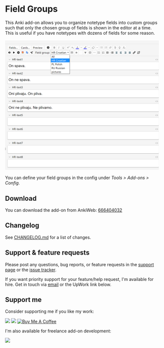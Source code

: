# Field Groups

This Anki add-on allows you to organize notetype fields into custom groups such that only the chosen group of fields is shown in the editor at a time. This is useful if you have notetypes with dozens of fields for some reason.

![screenshot](images/shot1.png)

You can define your field groups in the config under _Tools > Add-ons > Config_.

## Download

You can download the add-on from AnkiWeb: [666404032](https://ankiweb.net/shared/info/666404032)

## Changelog

See [CHANGELOG.md](CHANGELOG.md) for a list of changes.

## Support & feature requests

Please post any questions, bug reports, or feature requests in the [support page](https://forums.ankiweb.net/t/field-groups-organize-editor-fields-into-groups/36420) or the [issue tracker](https://github.com/abdnh/anki-field-groups/issues).

If you want priority support for your feature/help request, I'm available for hire.
Get in touch via [email](mailto:abdo@abdnh.net) or the UpWork link below.

## Support me

Consider supporting me if you like my work:

<a href="https://github.com/sponsors/abdnh"><img height='36' src="https://i.imgur.com/dAgtzcC.png"></a>
<a href="https://www.patreon.com/abdnh"><img height='36' src="https://i.imgur.com/mZBGpZ1.png"></a>
<a href="https://www.buymeacoffee.com/abdnh" target="_blank"><img src="https://cdn.buymeacoffee.com/buttons/v2/default-blue.png" alt="Buy Me A Coffee" height="36" ></a>

I'm also available for freelance add-on development:

<a href="https://www.upwork.com/freelancers/~01d764ac58a0eccc5c"><img height='36' src="https://i.imgur.com/z9lPvHb.png"></a>
